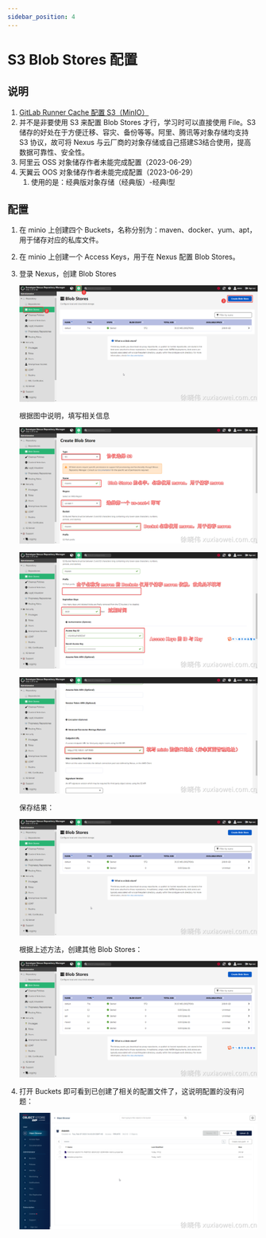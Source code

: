 ```yaml
---
sidebar_position: 4
---
```


# S3 Blob Stores 配置

## 说明

1. [GitLab Runner Cache 配置 S3（MinIO）](/docs/gitlab-runner/cache-s3-configuration.md)
2. 并不是非要使用 S3 来配置 Blob Stores 才行，学习时可以直接使用 File。S3 储存的好处在于方便迁移、容灾、备份等等。阿里、腾讯等对象存储均支持
   S3 协议，故可将 Nexus 与云厂商的对象存储或自己搭建S3结合使用，提高数据可靠性、安全性。
3. 阿里云 OSS 对象储存作者未能完成配置（2023-06-29）
4. 天翼云 OOS 对象储存作者未能完成配置（2023-06-29）
    1. 使用的是：经典版对象存储（经典版）-经典Ⅰ型

## 配置

1. 在 minio 上创建四个 Buckets，名称分别为：maven、docker、yum、apt，用于储存对应的私库文件。
2. 在 minio 上创建一个 Access Keys，用于在 Nexus 配置 Blob Stores。
3. 登录 Nexus，创建 Blob Stores

   ![image.png](static/s3-blob-stores-1.png)

   根据图中说明，填写相关信息

   ![image.png](static/s3-blob-stores-2.png)

   ![image.png](static/s3-blob-stores-3.png)

   ![image.png](static/s3-blob-stores-4.png)

   保存结果：

   ![image.png](static/s3-blob-stores-5.png)

   根据上述方法，创建其他 Blob Stores：

   ![image.png](static/s3-blob-stores-6.png)

4. 打开 Buckets 即可看到已创建了相关的配置文件了，这说明配置的没有问题：

   ![image.png](static/s3-blob-stores-7.png)
       
